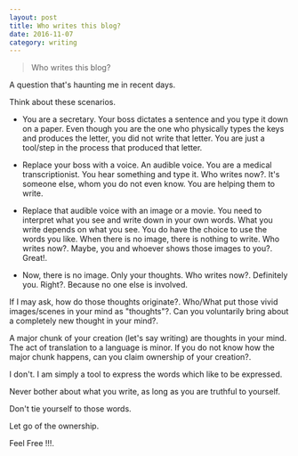 ```yaml
---
layout: post
title: Who writes this blog?
date: 2016-11-07
category: writing
---
```


> Who writes this blog?

A question that's haunting me in recent days. 

Think about these scenarios.

* You are a secretary. Your boss dictates a sentence and you type it down on a paper. Even though you are the one who physically types the keys and produces the letter, you did not write that letter. You are just a tool/step in the process that produced that letter.

* Replace your boss with a voice. An audible voice. You are a medical transcriptionist. You hear something and type it. Who writes now?. It's someone else, whom you do not even know. You are helping them to write.

* Replace that audible voice with an image or a movie. You need to interpret what you see and write down in your own words. What you write depends on what you see. You do have the choice to use the words you like. When there is no image, there is nothing to write. Who writes now?. Maybe, you and whoever shows those images to you?. Great!.

* Now, there is no image. Only your thoughts. Who writes now?. Definitely you. Right?. Because no one else is involved. 

If I may ask, how do those thoughts originate?. Who/What put those vivid images/scenes in your mind as "thoughts"?. Can you voluntarily bring about a completely new thought in your mind?.  

A major chunk of your creation (let's say writing) are thoughts in your mind. The act of translation to a language is minor. If you do not know how the major chunk happens, can you claim ownership of your creation?. 

I don't. I am simply a tool to express the words which like to be expressed.

Never bother about what you write, as long as you are truthful to yourself. 

Don't tie yourself to those words. 

Let go of the ownership. 

Feel Free !!!.


